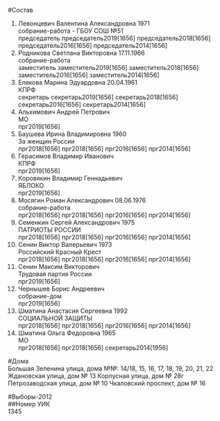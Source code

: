 #Состав  
1. Левонцевич Валентина Александровна 1971  
    собрание-работа - ГБОУ СОШ №51  
    председатель председатель2019[1656] председатель2018[1656] председатель2016[1656] председатель2014[1656]  
2. Родникова Светлана Викторовна 17.11.1966  
    собрание-работа  
    заместитель заместитель2019[1656] заместитель2018[1656] заместитель2016[1656] заместитель2014[1656]  
3. Елякова Марина Эдуардовна 20.04.1961  
    КПРФ  
    секретарь секретарь2019[1656] секретарь2018[1656] секретарь2016[1656] секретарь2014[1656]  
4. Альхимович Андрей Петрович  
    МО  
    прг2019[1656]  
5. Баушева Ирина Владимировна 1960  
    За женщин России  
    прг2018[1656] прг2018[1656] прг2016[1656] прг2014[1656]  
6. Герасимов Владимир Иванович  
    КПРФ  
    прг2019[1656]  
7. Коровякин Владимир Геннадьевич  
    ЯБЛОКО  
    прг2019[1656]  
8. Мосягин Роман Александрович 08.06.1976  
    собрание-работа  
    прг2018[1656] прг2018[1656] прг2016[1656] прг2014[1656]  
9. Семенкин Сергей Александрович 1975  
    ПАТРИОТЫ РОССИИ  
    прг2018[1656] прг2018[1656] прг2016[1656] прг2014[1656]  
10. Сенин Виктор Валерьевич 1973  
    Российский Красный Крест  
    прг2018[1656] прг2018[1656] прг2016[1656] прг2014[1656]  
11. Сенин Максим Викторович  
    Трудовая партия России  
    прг2019[1656]  
12. Чернышев Борис Андреевич  
    собрание-дом  
    прг2019[1656]  
13. Шматина Анастасия Сергеевна 1992  
    СОЦИАЛЬНОЙ ЗАЩИТЫ  
    прг2018[1656] прг2018[1656] прг2016[1656] прг2014[1656]  
14. Шматина Ольга Федоровна 1965  
    МО  
    прг2018[1656] прг2018[1656] секретарь2014[1956]  
  
#Дома  
Большая Зеленина улица, дома №№: 14/18, 15, 16, 17, 18, 19, 20, 21, 22 Ждановская улица, дом № 13 Корпусная улица, дом № 28г Петрозаводская улица, дом № 10 Чкаловский проспект, дом № 16  
  
#Выборы-2012  
##Номер УИК  
1345  

